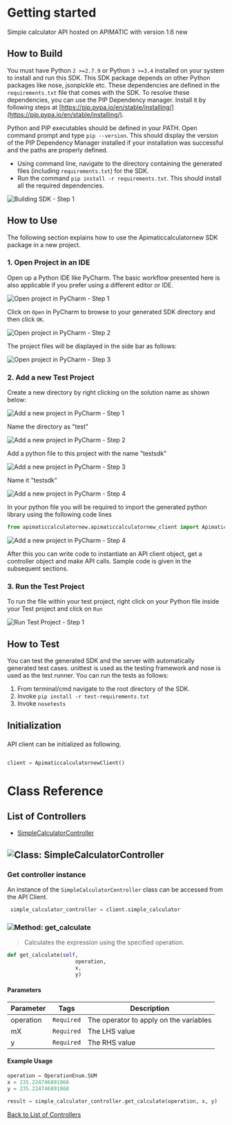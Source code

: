 # Getting started

Simple calculator API hosted on APIMATIC with version 1.6 new

## How to Build


You must have Python ```2 >=2.7.9``` or Python ```3 >=3.4``` installed on your system to install and run this SDK. This SDK package depends on other Python packages like nose, jsonpickle etc. 
These dependencies are defined in the ```requirements.txt``` file that comes with the SDK.
To resolve these dependencies, you can use the PIP Dependency manager. Install it by following steps at [https://pip.pypa.io/en/stable/installing/](https://pip.pypa.io/en/stable/installing/).

Python and PIP executables should be defined in your PATH. Open command prompt and type ```pip --version```.
This should display the version of the PIP Dependency Manager installed if your installation was successful and the paths are properly defined.

* Using command line, navigate to the directory containing the generated files (including ```requirements.txt```) for the SDK.
* Run the command ```pip install -r requirements.txt```. This should install all the required dependencies.

![Building SDK - Step 1](https://apidocs.io/illustration/python?step=installDependencies&workspaceFolder=APIMATIC%20Calculator%20new-Python)


## How to Use

The following section explains how to use the Apimaticcalculatornew SDK package in a new project.

### 1. Open Project in an IDE

Open up a Python IDE like PyCharm. The basic workflow presented here is also applicable if you prefer using a different editor or IDE.

![Open project in PyCharm - Step 1](https://apidocs.io/illustration/python?step=pyCharm)

Click on ```Open``` in PyCharm to browse to your generated SDK directory and then click ```OK```.

![Open project in PyCharm - Step 2](https://apidocs.io/illustration/python?step=openProject0&workspaceFolder=APIMATIC%20Calculator%20new-Python)     

The project files will be displayed in the side bar as follows:

![Open project in PyCharm - Step 3](https://apidocs.io/illustration/python?step=openProject1&workspaceFolder=APIMATIC%20Calculator%20new-Python&projectName=apimaticcalculatornew)     

### 2. Add a new Test Project

Create a new directory by right clicking on the solution name as shown below:

![Add a new project in PyCharm - Step 1](https://apidocs.io/illustration/python?step=createDirectory&workspaceFolder=APIMATIC%20Calculator%20new-Python&projectName=apimaticcalculatornew)

Name the directory as "test"

![Add a new project in PyCharm - Step 2](https://apidocs.io/illustration/python?step=nameDirectory)
   
Add a python file to this project with the name "testsdk"

![Add a new project in PyCharm - Step 3](https://apidocs.io/illustration/python?step=createFile&workspaceFolder=APIMATIC%20Calculator%20new-Python&projectName=apimaticcalculatornew)

Name it "testsdk"

![Add a new project in PyCharm - Step 4](https://apidocs.io/illustration/python?step=nameFile)

In your python file you will be required to import the generated python library using the following code lines

```Python
from apimaticcalculatornew.apimaticcalculatornew_client import ApimaticcalculatornewClient
```

![Add a new project in PyCharm - Step 4](https://apidocs.io/illustration/python?step=projectFiles&workspaceFolder=APIMATIC%20Calculator%20new-Python&libraryName=apimaticcalculatornew.apimaticcalculatornew_client&projectName=apimaticcalculatornew&className=ApimaticcalculatornewClient)

After this you can write code to instantiate an API client object, get a controller object and  make API calls. Sample code is given in the subsequent sections.

### 3. Run the Test Project

To run the file within your test project, right click on your Python file inside your Test project and click on ```Run```

![Run Test Project - Step 1](https://apidocs.io/illustration/python?step=runProject&workspaceFolder=APIMATIC%20Calculator%20new-Python&libraryName=apimaticcalculatornew.apimaticcalculatornew_client&projectName=apimaticcalculatornew&className=ApimaticcalculatornewClient)


## How to Test

You can test the generated SDK and the server with automatically generated test
cases. unittest is used as the testing framework and nose is used as the test
runner. You can run the tests as follows:

  1. From terminal/cmd navigate to the root directory of the SDK.
  2. Invoke ```pip install -r test-requirements.txt```
  3. Invoke ```nosetests```

## Initialization

### 

API client can be initialized as following.

```python

client = ApimaticcalculatornewClient()
```



# Class Reference

## <a name="list_of_controllers"></a>List of Controllers

* [SimpleCalculatorController](#simple_calculator_controller)

## <a name="simple_calculator_controller"></a>![Class: ](https://apidocs.io/img/class.png ".SimpleCalculatorController") SimpleCalculatorController

### Get controller instance

An instance of the ``` SimpleCalculatorController ``` class can be accessed from the API Client.

```python
 simple_calculator_controller = client.simple_calculator
```

### <a name="get_calculate"></a>![Method: ](https://apidocs.io/img/method.png ".SimpleCalculatorController.get_calculate") get_calculate

> Calculates the expression using the specified operation.

```python
def get_calculate(self,
                      operation,
                      x,
                      y)
```

#### Parameters

| Parameter | Tags | Description |
|-----------|------|-------------|
| operation |  ``` Required ```  | The operator to apply on the variables |
| mX |  ``` Required ```  | The LHS value |
| y |  ``` Required ```  | The RHS value |



#### Example Usage

```python
operation = OperationEnum.SUM
x = 235.224746891868
y = 235.224746891868

result = simple_calculator_controller.get_calculate(operation, x, y)

```


[Back to List of Controllers](#list_of_controllers)



